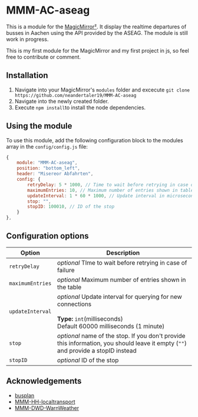 # MMM-AC-aseag

This is a module for the [MagicMirror²](https://github.com/MichMich/MagicMirror/).
It display the realtime departures of busses in Aachen using the API provided by the ASEAG. The module is still work in progress.  

This is my first module for the MagicMirror and my first project in js, so feel free to contribute or comment.


## Installation
1. Navigate into your MagicMirror's `modules` folder and excecute `git clone https://github.com/neandertaler19/MMM-AC-aseag`
2. Navigate into the newly created folder.
3. Execute `npm install`to install the node dependencies.

## Using the module

To use this module, add the following configuration block to the modules array in the `config/config.js` file:
```js
{
    module: "MMM-AC-aseag",
    position: "bottom_left",
    header: "Misereor Abfahrten",
    config: {
        retryDelay: 5 * 1000, // Time to wait before retrying in case of failure
        maximumEntries: 10, // Maximum number of entries shown in table
        updateInterval: 1 * 60 * 1000, // Update interval in microseconds
        stop: "",
        stopID: 100010, // ID of the stop
    }
},

```

## Configuration options

| Option           | Description
|----------------- |-----------
| `retryDelay`        | *optional* TIme to wait before retrying in case of failure
| `maximumEntries`| *optional* Maximum number of entries shown in the table
| `updateInterval`        | *optional* Update interval for querying for new connections <br><br>**Type:** `int`(milliseconds) <br>Default 60000 milliseconds (1 minute)
| `stop` | *optional* name of the stop. If you don't provide this information, you should leave it empty (`""`) and provide a stopID instead
| `stopID` | *optional* ID of the stop


## Acknowledgements
* [busplan](https://github.com/johschmitz/busplan)
* [MMM-HH-localtransport](https://github.com/georg90/MMM-HH-LocalTransport)
* [MMM-DWD-WarnWeather](https://github.com/LukeSkywalker92/MMM-DWD-WarnWeather)
